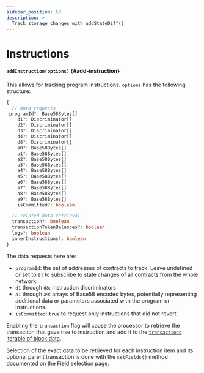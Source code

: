 ```yaml
---
sidebar_position: 50
description: >-
  Track storage changes with addStateDiff()
---
```


# Instructions

#### `addInstruction(options)` {#add-instruction}

This allows for tracking program instructions. `options` has the following structure:

```typescript
{
  // data requests
 programId?: Base58Bytes[]
    d1?: Discriminator[]
    d2?: Discriminator[]
    d3?: Discriminator[]
    d4?: Discriminator[]
    d8?: Discriminator[]
    a0?: Base58Bytes[]
    a1?: Base58Bytes[]
    a2?: Base58Bytes[]
    a3?: Base58Bytes[]
    a4?: Base58Bytes[]
    a5?: Base58Bytes[]
    a6?: Base58Bytes[]
    a7?: Base58Bytes[]
    a8?: Base58Bytes[]
    a9?: Base58Bytes[]
    isCommitted?: boolean

  // related data retrieval
  transaction?: boolean
  transactionTokenBalances?: boolean
  logs?: boolean
  innerInstructions?: boolean
}
```

The data requests here are:

- `programId`: the set of addresses of contracts to track. Leave undefined or set to `[]` to subscribe to state changes of all contracts from the whole network.
- `d1` through `d8`: instruction discriminators
- `a1` through `a9`: arrays of Base58 encoded bytes, potentially representing additional data or parameters associated with the program or instructions.
- `isCommitted`: `true` to request only instructions that did not revert.

Enabling the `transaction` flag will cause the processor to retrieve the transaction that gave rise to instruction and add it to the [`transactions` iterable of block data](/solana-indexing/sdk/solana-batch/context-interfaces).

Selection of the exact data to be retrieved for each instruction item and its optional parent transaction is done with the `setFields()` method documented on the [Field selection](../field-selection) page.

[//]: # "!!!! Add example"
